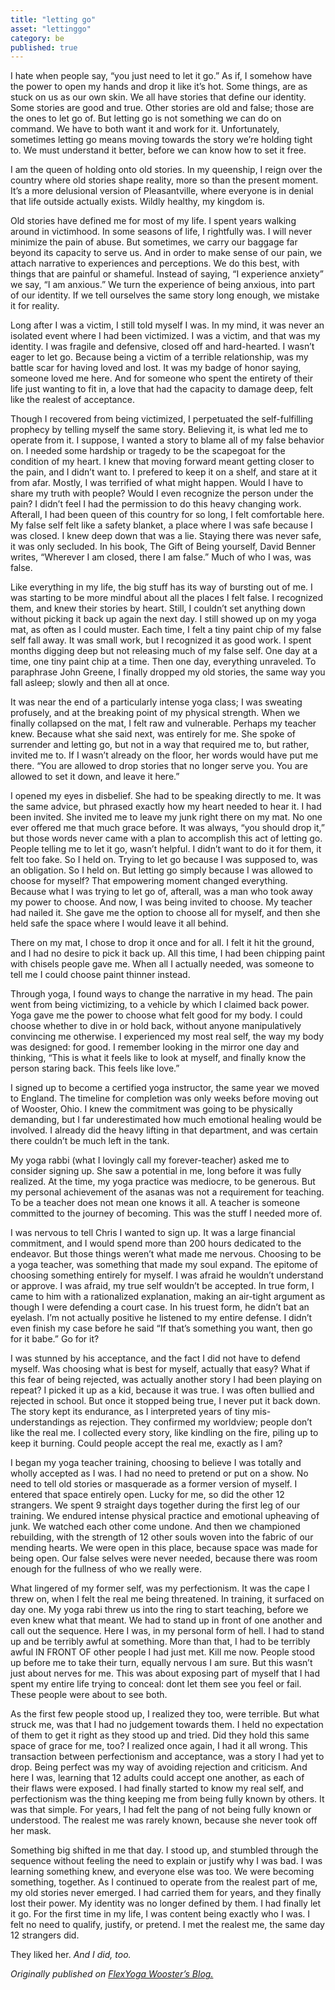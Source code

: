 ```yaml
---
title: "letting go"
asset: "lettinggo" 
category: be
published: true
---
```

I hate when people say, “you just need to let it go.” As if, I somehow have the power to open my hands and drop it like it’s hot. Some things, are as stuck on us as our own skin. We all have stories that define our identity. Some stories are good and true. Other stories are old and false; those are the ones to let go of. But letting go is not something we can do on command. We have to both want it and work for it. Unfortunately, sometimes letting go means moving towards the story we’re holding tight to. We must understand it better, before we can know how to set it free.

I am the queen of holding onto old stories. In my queenship, I reign over the country where old stories shape reality, more so than the present moment. It’s a more delusional version of Pleasantville, where everyone is in denial that life outside actually exists. Wildly healthy, my kingdom is. 

Old stories have defined me for most of my life. I spent years walking around in victimhood. In some seasons of life, I rightfully was. I will never minimize the pain of abuse. But sometimes, we carry our baggage far beyond its capacity to serve us. And in order to make sense of our pain, we attach narrative to experiences and perceptions. We do this best, with things that are painful or shameful. Instead of saying, “I experience anxiety” we say, “I am anxious.” We turn the experience of being anxious, into part of our identity. If we tell ourselves the same story long enough, we mistake it for reality. 

Long after I was a victim, I still told myself I was. In my mind, it was never an isolated event where I had been victimized. I was a victim, and that was my identity. I was fragile and defensive, closed off and hard-hearted. I wasn’t eager to let go. Because being a victim of a terrible relationship, was my battle scar for having loved and lost. It was my badge of honor saying, someone loved me here. And for someone who spent the entirety of their life just wanting to fit in, a love that had the capacity to damage deep, felt like the realest of acceptance.

Though I recovered from being victimized, I perpetuated the self-fulfilling prophecy by telling myself the same story. Believing it, is what led me to operate from it. I suppose, I wanted a story to blame all of my false behavior on. I needed some hardship or tragedy to be the scapegoat for the condition of my heart. I knew that moving forward meant getting closer to the pain, and I didn’t want to. I prefered to keep it on a shelf, and stare at it from afar. Mostly, I was terrified of what might happen. Would I have to share my truth with people? Would I even recognize the person under the pain? I didn’t feel I had the permission to do this heavy changing work. Afterall, I had been queen of this country for so long, I felt comfortable here. My false self felt like a safety blanket, a place where I was safe because I was closed. I knew deep down that was a lie. Staying there was never safe, it was only secluded. In his book, The Gift of Being yourself, David Benner writes, “Wherever I am closed, there I am false.” Much of who I was, was false.

Like everything in my life, the big stuff has its way of bursting out of me. I was starting to be more mindful about all the places I felt false. I recognized them, and knew their stories by heart. Still, I couldn’t set anything down without picking it back up again the next day. I still showed up on my yoga mat, as often as I could muster. Each time, I felt a tiny paint chip of my false self fall away. It was small work, but I recognized it as good work. I spent months digging deep but not releasing much of my false self. One day at a time, one tiny paint chip at a time. Then one day, everything unraveled. To paraphrase John Greene, I finally dropped my old stories, the same way you fall asleep; slowly and then all at once. 

It was near the end of a particularly intense yoga class; I was sweating profusely, and at the breaking point of my physical strength. When we finally collapsed on the mat, I felt raw and vulnerable. Perhaps my teacher knew. Because what she said next, was entirely for me. She spoke of surrender and letting go, but not in a way that required me to, but rather, invited me to. If I wasn’t already on the floor, her words would have put me there. “You are allowed to drop stories that no longer serve you. You are allowed to set it down, and leave it here.” 

I opened my eyes in disbelief. She had to be speaking directly to me. It was the same advice, but phrased exactly how my heart needed to hear it. I had been invited. She invited me to leave my junk right there on my mat. No one ever offered me that much grace before. It was always, “you should drop it,” but those words never came with a plan to accomplish this act of letting go.  People telling me to let it go, wasn’t helpful. I didn’t want to do it for them, it felt too fake. So I held on. Trying to let go because I was supposed to, was an obligation. So I held on. But letting go simply because I was allowed to choose for myself? That empowering moment changed everything. Because what I was trying to let go of, afterall, was a man who took away my power to choose. And now, I was being invited to choose. My teacher had nailed it. She gave me the option to choose all for myself, and then she held safe the space where I would leave it all behind. 

There on my mat, I chose to drop it once and for all. I felt it hit the ground, and I had no desire to pick it back up. All this time, I had been chipping paint with chisels people gave me. When all I actually needed, was someone to tell me I could choose paint thinner instead. 

Through yoga, I found ways to change the narrative in my head. The pain went from being victimizing, to a vehicle by which I claimed back power. Yoga gave me the power to choose what felt good for my body. I could choose whether to dive in or hold back, without anyone manipulatively convincing me otherwise. I experienced my most real self, the way my body was designed: for good. I remember looking in the mirror one day and thinking, “This is what it feels like to look at myself, and finally know the person staring back. This feels like love.”

I signed up to become a certified yoga instructor, the same year we moved to England. The timeline for completion was only weeks before moving out of Wooster, Ohio. I knew the commitment was going to be physically demanding, but I far underestimated how much emotional healing would be involved. I already did the heavy lifting in that department, and was certain there couldn’t be much left in the tank. 

My yoga rabbi (what I lovingly call my forever-teacher) asked me to consider signing up. She saw a potential in me, long before it was fully realized. At the time, my yoga practice was mediocre, to be generous. But my personal achievement of the asanas was not a requirement for teaching. To be a teacher does not mean one knows it all. A teacher is someone committed to the journey of becoming. This was the stuff I needed more of. 

I was nervous to tell Chris I wanted to sign up. It was a large financial commitment, and I would spend more than 200 hours dedicated to the endeavor. But those things weren’t what made me nervous. Choosing to be a yoga teacher, was something that made my soul expand. The epitome of choosing something entirely for myself. I was afraid he wouldn’t understand or approve. I was afraid, my true self wouldn’t be accepted.  In true form, I came to him with a rationalized explanation, making an air-tight argument as though I were defending a court case. In his truest form, he didn’t bat an eyelash. I’m not actually positive he listened to my entire defense. I didn’t even finish my case before he said “If that’s something you want, then go for it babe.” Go for it?

I was stunned by his acceptance, and the fact I did not have to defend myself. Was choosing what is best for myself, actually that easy? What if this fear of being rejected, was actually another story I had been playing on repeat? I picked it up as a kid, because it was true. I was often bullied and rejected in school. But once it stopped being true, I never put it back down. The story kept its endurance, as I interpreted years of tiny mis-understandings as rejection. They confirmed my worldview; people don’t like the real me. I collected every story, like kindling on the fire, piling up to keep it burning. Could people accept the real me, exactly as I am?

I began my yoga teacher training, choosing to believe I was totally and wholly accepted as I was. I had no need to pretend or put on a show. No need to tell old stories or masquerade as a former version of myself. I entered that space entirely open. Lucky for me, so did the other 12 strangers. We spent 9 straight days together during the first leg of our training. We endured intense physical practice and emotional upheaving of junk. We watched each other come undone. And then we championed rebuilding, with the strength of 12 other souls woven into the fabric of our mending hearts. We were open in this place, because space was made for being open. Our false selves were never needed, because there was room enough for the fullness of who we really were. 

What lingered of my former self, was my perfectionism. It was the cape I threw on, when I felt the real me being threatened. In training, it surfaced on day one. My yoga rabi threw us into the ring to start teaching, before we even knew what that meant. We had to stand up in front of one another and call out the sequence. Here I was,  in my personal form of hell. I had to stand up and be terribly awful at something. More than that, I had to be terribly awful IN FRONT OF other people I had just met. Kill me now.  People stood up before me to take their turn, equally nervous I am sure. But this wasn’t just about nerves for me. This was about exposing part of myself that I had spent my entire life trying to conceal: dont let them see you feel or fail. These people were about to see both.

As the first few people stood up, I realized they too, were terrible. But what struck me, was that I had no judgement towards them. I held no expectation of them to get it right as they stood up and tried. Did they hold this same space of grace for me, too?  I realized once again, I had it all wrong. This transaction between perfectionism and acceptance, was a story I had yet to drop. Being perfect was my way of avoiding rejection and criticism. And here I was, learning that 12 adults could accept one another, as each of their flaws were exposed. I had finally started to know my real self, and perfectionism was the thing keeping me from being fully known by others. It was that simple. For years, I had felt the pang of not being fully known or understood. The realest me was rarely known, because she never took off her mask.

Something big shifted in me that day. I stood up, and stumbled through the sequence without feeling the need to explain or justify why I was bad. I was learning something knew, and everyone else was too. We were becoming something, together. As I continued to operate from the realest part of me, my old stories never emerged. I had carried them for years, and they finally lost their power. My identity was no longer defined by them. I had finally let it go. For the first time in my life, I was content being exactly who I was. I felt no need to qualify, justify, or pretend. I met the realest me, the same day 12 strangers did. 

They liked her. _And I did, too._

_Originally published on [FlexYoga Wooster’s Blog.](http://flexyogawooster.com/letting-go/)_
